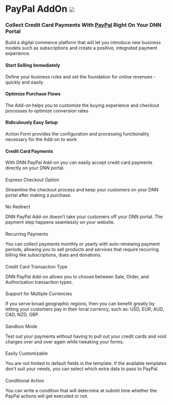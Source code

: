 # PayPal AddOn   ![](http://static.dnnsharp.com/logo/dnn-modules/dnn-paypal-add-on-300x388w.png)

### Collect Credit Card Payments With [PayPal](https://www.paypal.com/) Right On Your DNN Portal

Build a digital commerce platform that will let you introduce new business models such as subscriptions and create a positive, integrated payment experience.

#### Start Selling Immediately

Define your business rules and set the foundation for online revenues - quickly and easily

#### **Optimize Purchase Flows**

The Add-on helps you to customize the buying experience and checkout processes to optimize conversion rates

#### Ridiculously Easy Setup

Action Form provides the configuration and processing functionality necessary for the Add-on to work

#### Credit Card Payments

With DNN PayPal Add-on you can easily accept credit card payments directly on your DNN portal.

#### Express Checkout Option

Streamline the checkout process and keep your customers on your DNN portal after making a purchase.

#### No Redirect

DNN PayPal Add-on doesn’t take your customers off your DNN portal. The payment step happens seamlessly on your website.

#### Recurring Payments

You can collect payments monthly or yearly with auto-renewing payment periods, allowing you to sell products and services that require recurring billing like subscriptions, dues and donations.

#### Credit Card Transaction Type

DNN PayPal Add-on allows you to choose between Sale, Order, and Authorization transaction types.

#### Support for Multiple Currencies

If you serve broad geographic regions, then you can benefit greatly by letting your customers pay in their local currency, such as: USD, EUR, AUD, CAD, NZD, GBP.

#### Sandbox Mode

Test out your payments without having to pull out your credit cards and void charges over and over again while tweaking your forms.

#### Easily Customizable

You are not limited to default fields in the template. If the available templates don't suit your needs, you can select which extra data to pass to PayPal.

#### Conditional Action

You can write a condition that will determine at submit time whether the PayPal actions will get executed or not.

